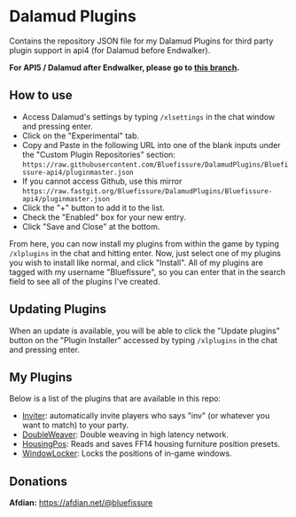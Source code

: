 # Dalamud Plugins
Contains the repository JSON file for my Dalamud Plugins for third party plugin support in api4 (for Dalamud before Endwalker).

**For API5 / Dalamud after Endwalker, please go to [this branch](https://github.com/Bluefissure/DalamudPlugins/tree/Bluefissure).**

## How to use

* Access Dalamud's settings by typing `/xlsettings` in the chat window and pressing enter.
* Click on the "Experimental" tab.
* Copy and Paste in the following URL into one of the blank inputs under the "Custom Plugin Repositories" section: `https://raw.githubusercontent.com/Bluefissure/DalamudPlugins/Bluefissure-api4/pluginmaster.json`
* If you cannot access Github, use this mirror `https://raw.fastgit.org/Bluefissure/DalamudPlugins/Bluefissure-api4/pluginmaster.json `
* Click the "+" button to add it to the list.
* Check the "Enabled" box for your new entry.
* Click "Save and Close" at the bottom.

From here, you can now install my plugins from within the game by typing `/xlplugins` in the chat and hitting enter.
Now, just select one of my plugins you wish to install like normal, and click "Install".
All of my plugins are tagged with my username "Bluefissure", so you can enter that in the search field to see all of the plugins I've created.

## Updating Plugins

When an update is available, you will be able to click the "Update plugins" button on the "Plugin Installer" accessed by typing `/xlplugins` in the chat and pressing enter.

## My Plugins

Below is a list of the plugins that are available in this repo:

* [Inviter](https://github.com/Bluefissure/Inviter): automatically invite players who says "inv" (or whatever you want to match) to your party.
* [DoubleWeaver](https://github.com/Bluefissure/DoubleWeaver): Double weaving in high latency network.
* [HousingPos](https://github.com/Bluefissure/HousingPos): Reads and saves FF14 housing furniture position presets.
* [WindowLocker](https://github.com/Bluefissure/WindowLocker): Locks the positions of in-game windows.

## Donations

**Afdian:** https://afdian.net/@bluefissure

